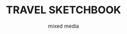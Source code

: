 ---
layout: gallery
title: TRAVEL SKETCHBOOK
subtitle: mixed media
permalink: /illustration9/
desc: travel sketchbook.
pickerImage: /imgs/illustration/travel-sketchbook/cuba-road-thumb.jpg
startImages:
  desktop:
    - image: /imgs/illustration/travel-sketchbook/mobile/cuba-street-m.jpg
    - image: /imgs/illustration/travel-sketchbook/mobile/cuba-street-m.jpg
  mobile:
    - image: /imgs/illustration/travel-sketchbook/mobile/cuba-road-m.jpg
  caption: travel sketchbook
images:
  - desktop: /imgs/illustration/travel-sketchbook/desktop/ben-damph-dt.jpg
    mobile: /imgs/illustration/travel-sketchbook/mobile/ben-damph-m.jpg
    caption: travel sketchbook
  - desktop: /imgs/illustration/travel-sketchbook/desktop/ben-damph-landscape-dt.jpg
    mobile: /imgs/illustration/travel-sketchbook/mobile/ben-damph-landscape-m.jpg
    caption: travel sketchbook
  - desktop: /imgs/illustration/travel-sketchbook/desktop/camusvrachan-dt.jpg
    mobile: /imgs/illustration/travel-sketchbook/mobile/camusvrachan-m.jpg
    caption: travel sketchbook
  - desktop: /imgs/illustration/travel-sketchbook/desktop/knoydart-2015-dt.jpg
    mobile: /imgs/illustration/travel-sketchbook/mobile/knoydart-2015-m.jpg
    caption: travel sketchbook
  - desktop: /imgs/illustration/travel-sketchbook/desktop/inky-trees-dt.jpg
    mobile: /imgs/illustration/travel-sketchbook/mobile/inky-trees-m.jpg
    caption: travel sketchbook
---